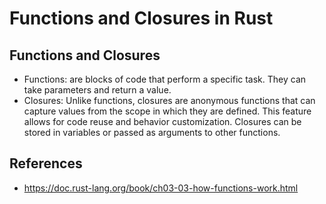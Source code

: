 # Functions and Closures in Rust

## Functions and Closures
- Functions: are blocks of code that perform a specific task. They can take parameters and return a value.
- Closures: Unlike functions, closures are anonymous functions that can capture values from the scope in which they are defined. This feature allows for code reuse and behavior customization. Closures can be stored in variables or passed as arguments to other functions.

## References
- https://doc.rust-lang.org/book/ch03-03-how-functions-work.html